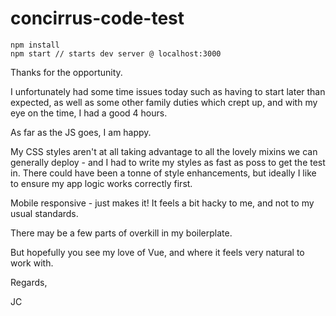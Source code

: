 # concirrus-code-test

```
npm install
npm start // starts dev server @ localhost:3000
```



Thanks for the opportunity. 



I unfortunately had some time issues today such as having to start later than expected, as well as some other family duties which crept up, and with my eye on the time, I had a good 4 hours.

As far as the JS goes, I am happy. 

My CSS styles aren't at all taking advantage to all the lovely mixins we can generally deploy - and I had to write my styles as fast as poss to get the test in. There could have been a tonne of style enhancements, but ideally I like to ensure my app logic works correctly first.

Mobile responsive - just makes it! It feels a bit hacky to me, and not to my usual standards.

There may be a few parts of overkill in my boilerplate.

But hopefully you see my love of Vue, and where it feels very natural to work with. 



Regards,

JC